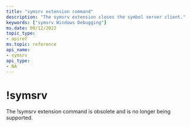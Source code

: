 ```yaml
---
title: "symsrv extension command"
description: "The symsrv extension closes the symbol server client."
keywords: ["symsrv Windows Debugging"]
ms.date: 09/12/2022
topic_type:
- apiref
ms.topic: reference
api_name:
- symsrv
api_type:
- NA
---
```


# !symsrv

The !symsrv extension command is obsolete and is no longer being supported. 

